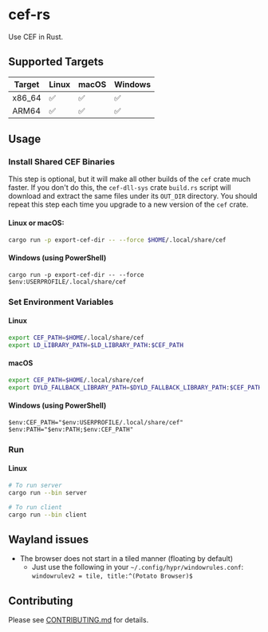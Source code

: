 # cef-rs

Use CEF in Rust.

## Supported Targets

| Target | Linux | macOS | Windows |
| ------ | ----- | ----- | ------- |
| x86_64 | ✅    | ✅    | ✅      |
| ARM64  | ✅    | ✅    | ✅      |

## Usage

### Install Shared CEF Binaries

This step is optional, but it will make all other builds of the `cef` crate much faster. If you don't do this, the `cef-dll-sys` crate `build.rs` script will download and extract the same files under its `OUT_DIR` directory. You should repeat this step each time you upgrade to a new version of the `cef` crate.

#### Linux or macOS:

```sh
cargo run -p export-cef-dir -- --force $HOME/.local/share/cef
```

#### Windows (using PowerShell)

```pwsh
cargo run -p export-cef-dir -- --force $env:USERPROFILE/.local/share/cef
```

### Set Environment Variables

#### Linux

```sh
export CEF_PATH=$HOME/.local/share/cef
export LD_LIBRARY_PATH=$LD_LIBRARY_PATH:$CEF_PATH
```

#### macOS

```sh
export CEF_PATH=$HOME/.local/share/cef
export DYLD_FALLBACK_LIBRARY_PATH=$DYLD_FALLBACK_LIBRARY_PATH:$CEF_PATH
```

#### Windows (using PowerShell)

```pwsh
$env:CEF_PATH="$env:USERPROFILE/.local/share/cef"
$env:PATH="$env:PATH;$env:CEF_PATH"
```

### Run 

#### Linux

```sh
# To run server
cargo run --bin server

# To run client
cargo run --bin client
```

## Wayland issues

- The browser does not start in a tiled manner (floating by default)
    - Just use the following in your `~/.config/hypr/windowrules.conf`: `windowrulev2 = tile, title:^(Potato Browser)$`

## Contributing

Please see [CONTRIBUTING.md](CONTRIBUTING.md) for details.
